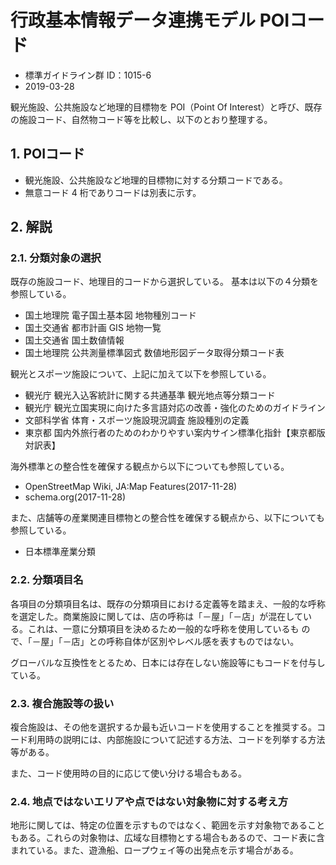 # 行政基本情報データ連携モデル POIコード

- 標準ガイドライン群 ID：1015-6
- 2019-03-28

観光施設、公共施設など地理的目標物を POI（Point Of Interest）と呼び、既存の施設コード、自然物コード等を比較し、以下のとおり整理する。

## 1. POIコード

- 観光施設、公共施設など地理的目標物に対する分類コードである。
- 無意コード 4 桁でありコードは別表に示す。

## 2. 解説

### 2.1. 分類対象の選択

既存の施設コード、地理目的コードから選択している。
基本は以下の４分類を参照している。
- 国土地理院 電子国土基本図 地物種別コード
- 国土交通省 都市計画 GIS 地物一覧
- 国土交通省 国土数値情報
- 国土地理院 公共測量標準図式 数値地形図データ取得分類コード表

観光とスポーツ施設について、上記に加えて以下を参照している。
- 観光庁 観光入込客統計に関する共通基準 観光地点等分類コード
- 観光庁 観光立国実現に向けた多言語対応の改善・強化のためのガイドライン
- 文部科学省 体育・スポーツ施設現況調査 施設種別の定義
- 東京都 国内外旅行者のためのわかりやすい案内サイン標準化指針【東京都版対訳表】

海外標準との整合性を確保する観点から以下についても参照している。
- OpenStreetMap Wiki, JA:Map Features(2017-11-28)
- schema.org(2017-11-28)

また、店舗等の産業関連目標物との整合性を確保する観点から、以下についても参照している。
- 日本標準産業分類

### 2.2. 分類項目名

各項目の分類項目名は、既存の分類項目における定義等を踏まえ、一般的な呼称を選定した。商業施設に関しては、店の呼称は「－屋」「－店」が混在している。これは、一意に分類項目を決めるため一般的な呼称を使用しているも
ので、「－屋」「－店」との呼称自体が区別やレベル感を表すものではない。

グローバルな互換性をとるため、日本には存在しない施設等にもコードを付与している。

### 2.3. 複合施設等の扱い

複合施設は、その他を選択するか最も近いコードを使用することを推奨する。コード利用時の説明には、内部施設について記述する方法、コードを列挙する方法等がある。

また、コード使用時の目的に応じて使い分ける場合もある。

### 2.4. 地点ではないエリアや点ではない対象物に対する考え方

地形に関しては、特定の位置を示すものではなく、範囲を示す対象物であることもある。これらの対象物は、広域な目標物とする場合もあるので、コード表に含まれている。また、遊漁船、ロープウェイ等の出発点を示す場合がある。
